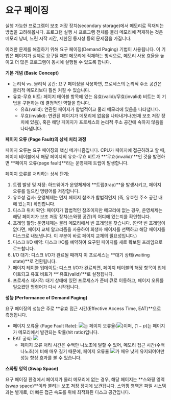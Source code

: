 # 요구 페이징

실행 가능한 프로그램이 보조 저장 장치(secondary storage)에서 메모리로 적재되는 방법을 고려해봅시다. 프로그램 실행 시 프로그램 전체를 물리 메모리에 적재하는 것은 메모리 낭비, 느린 시작 시간, 제한된 동시성 등의 문제점을 가집니다.

이러한 문제를 해결하기 위해 요구 페이징(Demand Paging) 기법이 사용됩니다. 이 기법은 페이지가 실제로 요구될 때만 메모리에 적재하는 방식으로, 메모리 사용 효율을 높이고 더 많은 프로그램이 동시에 실행될 수 있도록 합니다.

**기본 개념 (Basic Concept)**

* 논리적 vs. 물리적 공간: 요구 페이징을 사용하면, 프로세스의 논리적 주소 공간은 물리적 메모리보다 훨씬 커질 수 있습니다.
* 유효-무효 비트: 페이지 테이블 항목에 있는 유효(valid)/무효(invalid) 비트는 이 기법을 구현하는 데 결정적인 역할을 합니다.
  * 유효(valid): 연관된 페이지가 합법적이고 물리 메모리에 있음을 나타냅니다.
  * 무효(invalid): 연관된 페이지가 메모리에 없음을 나타내거나(현재 보조 저장 장치에 있음), 혹은 해당 페이지가 프로세스의 논리적 주소 공간에 속하지 않음을 나타냅니다.

**페이지 오류 (Page Fault)의 상세 처리 과정**

페이지 오류는 요구 페이징의 핵심 메커니즘입니다. CPU가 페이지에 접근하려고 할 때, 페이지 테이블에서 해당 페이지의 유효-무효 비트가 \*\*'무효(invalid)'\*\*인 것을 발견하면 \*\*페이지 오류(page fault)\*\*라는 운영체제 트랩이 발생합니다.

페이지 오류를 처리하는 상세 단계:

1. 트랩 발생 및 저장: 하드웨어가 운영체제에 \*\*트랩(trap)\*\*을 발생시키고, 페이지 오류를 일으킨 명령어를 저장합니다.
2. 유효성 검사: 운영체제는 먼저 페이지 참조가 합법적인지 (즉, 유효한 주소 공간 내에 있는지) 확인합니다.
3. 디스크 위치 확인: 페이지가 합법적인 참조이지만 메모리에 없는 경우, 운영체제는 해당 페이지가 보조 저장 장치(스와핑 공간)의 어디에 있는지를 확인합니다.
4. 프레임 할당: 운영체제는 물리 메모리에서 빈 프레임을 찾습니다. (만약 빈 프레임이 없다면, 페이지 교체 알고리즘을 사용하여 희생자 페이지를 선택하고 해당 페이지를 디스크로 내보냅니다. 이 부분이 바로 페이지 교체의 필요성입니다.)
5. 디스크 I/O 예약: 디스크 I/O를 예약하여 요구된 페이지를 새로 확보된 프레임으로 로드합니다.
6. I/O 대기: 디스크 I/O가 완료될 때까지 이 프로세스는 \*\*대기 상태(waiting state)\*\*로 전환됩니다.
7. 페이지 테이블 업데이트: 디스크 I/O가 완료되면, 페이지 테이블의 해당 항목이 업데이트되고 유효 비트가 \*\*'유효(valid)'\*\*로 설정됩니다.
8. 프로세스 재시작: 대기 상태에 있던 프로세스가 준비 큐로 이동하고, 페이지 오류를 일으켰던 명령어가 다시 시작됩니다.

**성능 (Performance of Demand Paging)**

요구 페이징의 성능은 주로 \*\*유효 접근 시간(Effective Access Time, EAT)\*\*으로 측정됩니다.

* 페이지 오류율 (Page Fault Rate): ![](data:,)는 페이지 오류율(![](data:,))이며, $(1-p)$는 페이지가 메모리에서 발견되는 확률(hit ratio)입니다.
* EAT 공식: ![](data:,)
  * 페이지 오류 처리 시간은 수백만 나노초에 달할 수 있어, 메모리 접근 시간(수백 나노초)에 비해 매우 길기 때문에, 페이지 오류율 ![](data:,)가 매우 낮게 유지되어야만 성능 향상 효과를 볼 수 있습니다.

**스와핑 영역 (Swap Space)**

요구 페이징 환경에서 페이지가 물리 메모리에 없는 경우, 해당 페이지는 \*\*스와핑 영역(swap space)\*\*이라 불리는 보조 저장 장치에 보관됩니다. 스와핑 영역은 파일 시스템과는 별개로, 더 빠른 접근 속도를 위해 최적화된 디스크 공간입니다.
